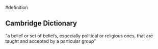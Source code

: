 #definition

## Cambridge Dictionary


“a belief or set of beliefs, especially political or religious ones, that are taught and accepted by a particular group”

